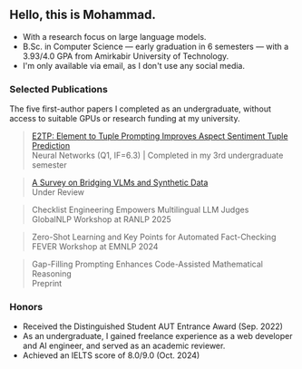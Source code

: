 ## Hello, this is Mohammad.
- With a research focus on large language models.
- B.Sc. in Computer Science — early graduation in 6 semesters — with a 3.93/4.0 GPA from Amirkabir University of Technology.
- I'm only available via email, as I don't use any social media.

### Selected Publications

The five first-author papers I completed as an undergraduate, without access to suitable GPUs or research funding at my university.

> [E2TP: Element to Tuple Prompting Improves Aspect Sentiment Tuple Prediction](https://www.sciencedirect.com/science/article/pii/S0893608025007270)<br>
> Neural Networks (Q1, IF=6.3) | Completed in my 3rd undergraduate semester<br>

> [A Survey on Bridging VLMs and Synthetic Data](https://openreview.net/pdf?id=ThjDCZOljE)<br>
> Under Review<br>

> Checklist Engineering Empowers Multilingual LLM Judges<br>
> GlobalNLP Workshop at RANLP 2025<br>

> Zero-Shot Learning and Key Points for Automated Fact-Checking<br>
> FEVER Workshop at EMNLP 2024<br>

> Gap-Filling Prompting Enhances Code-Assisted Mathematical Reasoning<br>
> Preprint<br>

### Honors
- Received the Distinguished Student AUT Entrance Award (Sep. 2022)
- As an undergraduate, I gained freelance experience as a web developer and AI engineer, and served as an academic reviewer.
- Achieved an IELTS score of 8.0/9.0 (Oct. 2024)
